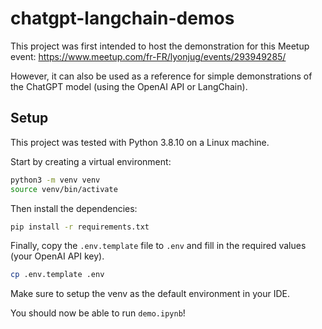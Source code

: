 # chatgpt-langchain-demos
This project was first intended to host the demonstration for this Meetup event: https://www.meetup.com/fr-FR/lyonjug/events/293949285/

However, it can also be used as a reference for simple demonstrations of the ChatGPT model (using the OpenAI API or LangChain).

## Setup
This project was tested with Python 3.8.10 on a Linux machine.

Start by creating a virtual environment:
```bash
python3 -m venv venv
source venv/bin/activate
```

Then install the dependencies:
```bash
pip install -r requirements.txt
```

Finally, copy the `.env.template` file to `.env` and fill in the required values (your OpenAI API key).
```bash
cp .env.template .env
```

Make sure to setup the venv as the default environment in your IDE.

You should now be able to run `demo.ipynb`!
